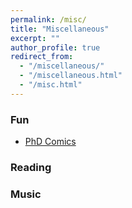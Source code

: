 ```yaml
---
permalink: /misc/
title: "Miscellaneous"
excerpt: ""
author_profile: true
redirect_from: 
  - "/miscellaneous/"
  - "/miscellaneous.html"
  - "/misc.html"
---
```


### Fun
- [PhD Comics](http://phdcomics.com/comics/archive.php?comicid=1922)

### Reading


### Music


